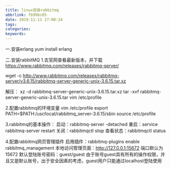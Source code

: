 ```yaml
---
title: linux安装rabbitmq
abbrlink: fb99bc05
date: 2019-11-11 17:00:24
tags:
categories:
keywords:
---
```

一.安装erlang
yum install erlang

二.安装rabbitMQ
1.去官网查看最新版本，并下载
https://www.rabbitmq.com/releases/rabbitmq-server/

wget -c http://www.rabbitmq.com/releases/rabbitmq-server/v3.6.15/rabbitmq-server-generic-unix-3.6.15.tar.xz

解压：
xz -d rabbitmq-server-generic-unix-3.6.15.tar.xz
tar -xvf rabbitmq-server-generic-unix-3.6.15.tar
vim /etc/profile

2.配置rabbitmq的环境变量
vim /etc/profile
export PATH=$PATH:/usr/local/rabbitmq_server-3.6.15/sbin
source /etc/profile

3.rabbitmq的基本操作：
启动：rabbitmq-server -detached
重启：service rabbitmq-server restart
关闭：rabbitmqctl stop
查看状态：rabbitmqctl status

4.配置rabbitmq网页管理插件
启用插件：rabbitmq-plugins enable rabbitmq_management
本地访问管理页面：http://127.0.0.1:15672
端口默认为15672
默认登陆账号密码：guest/guest
由于账号guest具有所有的操作权限，并且又是默认账号，出于安全因素的考虑，guest用户只能通过localhost登陆使用
